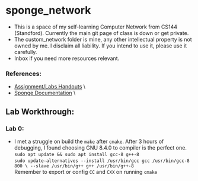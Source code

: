 # sponge_network

- This is a space of my self-learning Computer Network from CS144 (Standford). Currently the main git page of class is down or get private.
- The custom_network folder is mine, any other intellectual property is not owned by me. I disclaim all liability. If you intend to use it, please use it carefully. 
- Inbox if you need more resources relevant.

### References:
- [Assignment/Labs Handouts](https://github.com/PKUFlyingPig/CS144-Computer-Network/tree/master/lab_handouts) \
- [Sponge Documentation](https://kangyupl.gitee.io/cs144.github.io/doc/) \

## Lab Workthrough:
### Lab 0:
- I met a struggle on build the `make` after `cmake`. After 3 hours of debugging, I found choosing GNU 8.4.0 to compiler is the perfect one.\
`sudo apt update && sudo apt install gcc-8 g++-8`\
`sudo update-alternatives --install /usr/bin/gcc gcc /usr/bin/gcc-8 800 \
    --slave /usr/bin/g++ g++ /usr/bin/g++-8`\
Remember to export or config `CC` and `CXX` on running `cmake`